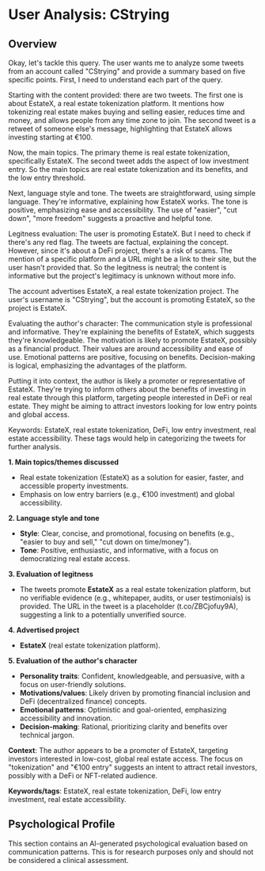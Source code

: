 # User Analysis: CStrying

## Overview

<think>
Okay, let's tackle this query. The user wants me to analyze some tweets from an account called "CStrying" and provide a summary based on five specific points. First, I need to understand each part of the query.

Starting with the content provided: there are two tweets. The first one is about EstateX, a real estate tokenization platform. It mentions how tokenizing real estate makes buying and selling easier, reduces time and money, and allows people from any time zone to join. The second tweet is a retweet of someone else's message, highlighting that EstateX allows investing starting at €100.

Now, the main topics. The primary theme is real estate tokenization, specifically EstateX. The second tweet adds the aspect of low investment entry. So the main topics are real estate tokenization and its benefits, and the low entry threshold.

Next, language style and tone. The tweets are straightforward, using simple language. They're informative, explaining how EstateX works. The tone is positive, emphasizing ease and accessibility. The use of "easier", "cut down", "more freedom" suggests a proactive and helpful tone.

Legitness evaluation: The user is promoting EstateX. But I need to check if there's any red flag. The tweets are factual, explaining the concept. However, since it's about a DeFi project, there's a risk of scams. The mention of a specific platform and a URL might be a link to their site, but the user hasn't provided that. So the legitness is neutral; the content is informative but the project's legitimacy is unknown without more info.

The account advertises EstateX, a real estate tokenization project. The user's username is "CStrying", but the account is promoting EstateX, so the project is EstateX.

Evaluating the author's character: The communication style is professional and informative. They're explaining the benefits of EstateX, which suggests they're knowledgeable. The motivation is likely to promote EstateX, possibly as a financial product. Their values are around accessibility and ease of use. Emotional patterns are positive, focusing on benefits. Decision-making is logical, emphasizing the advantages of the platform.

Putting it into context, the author is likely a promoter or representative of EstateX. They're trying to inform others about the benefits of investing in real estate through this platform, targeting people interested in DeFi or real estate. They might be aiming to attract investors looking for low entry points and global access.

Keywords: EstateX, real estate tokenization, DeFi, low entry investment, real estate accessibility. These tags would help in categorizing the tweets for further analysis.
</think>

**1. Main topics/themes discussed**  
- Real estate tokenization (EstateX) as a solution for easier, faster, and accessible property investments.  
- Emphasis on low entry barriers (e.g., €100 investment) and global accessibility.  

**2. Language style and tone**  
- **Style**: Clear, concise, and promotional, focusing on benefits (e.g., "easier to buy and sell," "cut down on time/money").  
- **Tone**: Positive, enthusiastic, and informative, with a focus on democratizing real estate access.  

**3. Evaluation of legitness**  
- The tweets promote **EstateX** as a real estate tokenization platform, but no verifiable evidence (e.g., whitepaper, audits, or user testimonials) is provided. The URL in the tweet is a placeholder (t.co/ZBCjofuy9A), suggesting a link to a potentially unverified source.  

**4. Advertised project**  
- **EstateX** (real estate tokenization platform).  

**5. Evaluation of the author's character**  
- **Personality traits**: Confident, knowledgeable, and persuasive, with a focus on user-friendly solutions.  
- **Motivations/values**: Likely driven by promoting financial inclusion and DeFi (decentralized finance) concepts.  
- **Emotional patterns**: Optimistic and goal-oriented, emphasizing accessibility and innovation.  
- **Decision-making**: Rational, prioritizing clarity and benefits over technical jargon.  

**Context**: The author appears to be a promoter of EstateX, targeting investors interested in low-cost, global real estate access. The focus on "tokenization" and "€100 entry" suggests an intent to attract retail investors, possibly with a DeFi or NFT-related audience.  

**Keywords/tags**: EstateX, real estate tokenization, DeFi, low entry investment, real estate accessibility.

## Psychological Profile

This section contains an AI-generated psychological evaluation based on communication patterns. This is for research purposes only and should not be considered a clinical assessment.